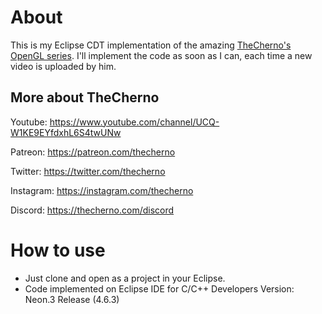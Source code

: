 # About 
This is my Eclipse CDT implementation of the amazing [TheCherno's OpenGL series](https://www.youtube.com/watch?v=W3gAzLwfIP0&list=PLlrATfBNZ98foTJPJ_Ev03o2oq3-GGOS2). I'll implement the code as soon as I can, each time a new video is uploaded by him.

## More about TheCherno

Youtube: https://www.youtube.com/channel/UCQ-W1KE9EYfdxhL6S4twUNw

Patreon: https://patreon.com/thecherno

Twitter: https://twitter.com/thecherno

Instagram: https://instagram.com/thecherno

Discord: https://thecherno.com/discord

# How to use
- Just clone and open as a project in your Eclipse.
- Code implemented on Eclipse IDE for C/C++ Developers Version: Neon.3 Release (4.6.3)


